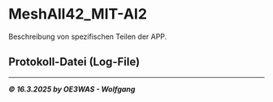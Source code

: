 # MeshAll42_MIT-AI2
Beschreibung von spezifischen Teilen der APP.

## Protokoll-Datei (Log-File)


___
***:copyright: 16.3.2025 by OE3WAS - Wolfgang***
